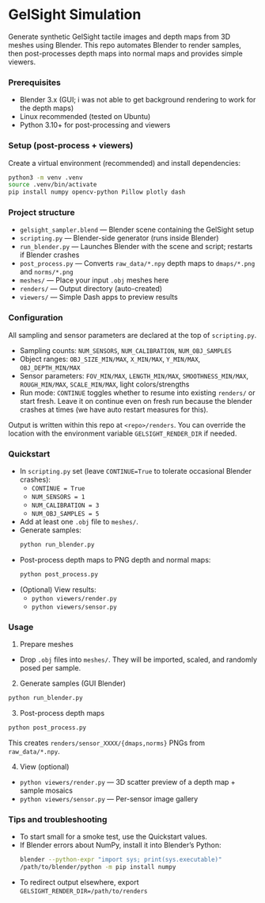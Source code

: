 # GelSight Simulation

Generate synthetic GelSight tactile images and depth maps from 3D meshes using Blender. This repo automates Blender to render samples, then post-processes depth maps into normal maps and provides simple viewers.

### Prerequisites

- Blender 3.x (GUI; i was not able to get background rendering to work for the depth maps)
- Linux recommended (tested on Ubuntu)
- Python 3.10+ for post-processing and viewers

### Setup (post-process + viewers)

Create a virtual environment (recommended) and install dependencies:
```bash
python3 -m venv .venv
source .venv/bin/activate
pip install numpy opencv-python Pillow plotly dash
```

### Project structure

- `gelsight_sampler.blend` — Blender scene containing the GelSight setup
- `scripting.py` — Blender-side generator (runs inside Blender)
- `run_blender.py` — Launches Blender with the scene and script; restarts if Blender crashes
- `post_process.py` — Converts `raw_data/*.npy` depth maps to `dmaps/*.png` and `norms/*.png`
- `meshes/` — Place your input `.obj` meshes here
- `renders/` — Output directory (auto-created)
- `viewers/` — Simple Dash apps to preview results

### Configuration

All sampling and sensor parameters are declared at the top of `scripting.py`.
- Sampling counts: `NUM_SENSORS`, `NUM_CALIBRATION`, `NUM_OBJ_SAMPLES`
- Object ranges: `OBJ_SIZE_MIN/MAX`, `X_MIN/MAX`, `Y_MIN/MAX`, `OBJ_DEPTH_MIN/MAX`
- Sensor parameters: `FOV_MIN/MAX`, `LENGTH_MIN/MAX`, `SMOOTHNESS_MIN/MAX`, `ROUGH_MIN/MAX`, `SCALE_MIN/MAX`, light colors/strengths
- Run mode: `CONTINUE` toggles whether to resume into existing `renders/` or start fresh. Leave it on continue even on fresh run because the blender crashes at times (we have auto restart measures for this). 

Output is written within this repo at `<repo>/renders`. You can override the location with the environment variable `GELSIGHT_RENDER_DIR` if needed.

### Quickstart

- In `scripting.py` set (leave `CONTINUE=True` to tolerate occasional Blender crashes):
  - `CONTINUE = True`
  - `NUM_SENSORS = 1`
  - `NUM_CALIBRATION = 3`
  - `NUM_OBJ_SAMPLES = 5`
- Add at least one `.obj` file to `meshes/`.
- Generate samples:
  ```bash
  python run_blender.py
  ```
- Post-process depth maps to PNG depth and normal maps:
  ```bash
  python post_process.py
  ```
- (Optional) View results:
  - `python viewers/render.py`
  - `python viewers/sensor.py`

### Usage

1) Prepare meshes
- Drop `.obj` files into `meshes/`. They will be imported, scaled, and randomly posed per sample.

2) Generate samples (GUI Blender)
```bash
python run_blender.py
```

3) Post-process depth maps
```bash
python post_process.py
```

This creates `renders/sensor_XXXX/{dmaps,norms}` PNGs from `raw_data/*.npy`.

4) View (optional)
- `python viewers/render.py` — 3D scatter preview of a depth map + sample mosaics
- `python viewers/sensor.py` — Per-sensor image gallery

### Tips and troubleshooting

- To start small for a smoke test, use the Quickstart values.
- If Blender errors about NumPy, install it into Blender’s Python:
  ```bash
  blender --python-expr "import sys; print(sys.executable)"
  /path/to/blender/python -m pip install numpy
  ```
- To redirect output elsewhere, export `GELSIGHT_RENDER_DIR=/path/to/renders`
